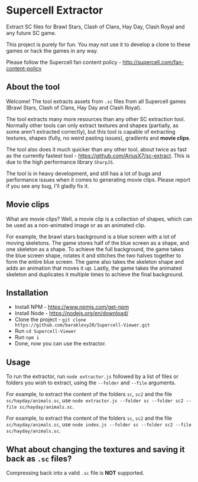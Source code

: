 # Supercell Extractor
Extract SC files for Brawl Stars, Clash of Clans, Hay Day, Clash Royal and any future SC game.

This project is purely for fun. You may not use it to develop a clone to these games or hack the games in any way.

Please follow the Supercell fan content policy - http://supercell.com/fan-content-policy

## About the tool
Welcome! The tool extracts assets from `.sc` files from all Supercell games (Brawl Stars, Clash of Clans, Hay Day and Clash Royal).

The tool extracts many more resources than any other SC extraction tool. Normally other tools can only extract textures and shapes (partially, as some aren't extracted correctly), but this tool is capable of extracting textures, shapes (fully, no weird pasting issues), gradients and **movie clips**.

The tool also does it much quicker than any other tool, about twice as fast as the currently fastest tool - https://github.com/AriusX7/sc-extract. This is due to the high performance library `SharpJS`.

The tool is in heavy development, and still has a lot of bugs and performance issues when it comes to generating movie clips. Please report if you see any bug, I'll gladly fix it.

## Movie clips
What are movie clips? Well, a movie clip is a collection of shapes, which can be used as a non-animated image or as an animated clip.

For example, the brawl stars background is a blue screen with a lot of moving skeletons. The game stores half of the blue screen as a shape, and one skeleton as a shape. To achieve the full background, the game takes the blue screen shape, rotates it and stitches the two halves together to form the entire blue screen. The game also takes the skeleton shape and adds an animation that moves it up. Lastly, the game takes the animated skeleton and duplicates it multiple times to achieve the final background.

## Installation
* Install NPM - https://www.npmjs.com/get-npm
* Install Node - https://nodejs.org/en/download/
* Clone the project - `git clone https://github.com/baraklevy20/Supercell-Viewer.git`
* Run `cd Supercell-Viewer`
* Run `npm i`
* Done, now you can use the extractor.

## Usage
To run the extractor, run `node extractor.js` followed by a list of files or folders you wish to extract, using the `--folder` and `--file` arguments.

For example, to extract the content of the folders `sc`, `sc2` and the file `sc/hayday/animals.sc`, use `node extractor.js --folder sc --folder sc2 --file sc/hayday/animals.sc`.

For example, to extract the content of the folders `sc`, `sc2` and the file `sc/hayday/animals.sc`, use `node index.js --folder sc --folder sc2 --file sc/hayday/animals.sc`.

## What about changing the textures and saving it back as `.sc` files?
Compressing back into a valid `.sc` file is **NOT** supported.
